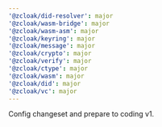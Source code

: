 ```yaml
---
'@zcloak/did-resolver': major
'@zcloak/wasm-bridge': major
'@zcloak/wasm-asm': major
'@zcloak/keyring': major
'@zcloak/message': major
'@zcloak/crypto': major
'@zcloak/verify': major
'@zcloak/ctype': major
'@zcloak/wasm': major
'@zcloak/did': major
'@zcloak/vc': major
---
```


Config changeset and prepare to coding v1.
